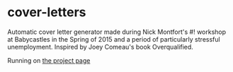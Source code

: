 cover-letters
=============

Automatic cover letter generator made during Nick Montfort's #! workshop at Babycastles in the Spring of 2015 and a period of particularly stressful unemployment.
Inspired by Joey Comeau's book Overqualified. 

Running on [the project page](samueldibella.github.io/cover-letters)
